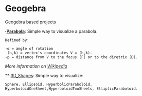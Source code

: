 # Geogebra
Geogebra based projects

**·[Parabola](https://www.geogebra.org/graphing/rzgkaw2m)**: Simple way to visualize a parabola.
  
    Defined by:
  
    -α = angle of rotation
    -(h,k) = vertex's coordinates V = (h,k).
    -p = distance from V to the focus (F) or to the diretrix (D).
  
  *More information on [Wikipedia](https://en.wikipedia.org/wiki/Parabola)*



**·[3D_Shapes](https://www.geogebra.org/3d/cjwuydqx): Simple way to visualize:
    
    Sphere, Ellipsoid, HyperbolicParaboloid,
    HyperboloidOneSheet,HyperboloidTwoSheets, EllipticParaboloid.
    
